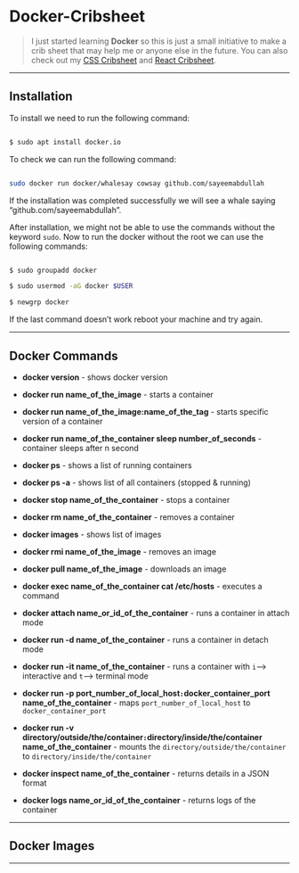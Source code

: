 # Docker-Cribsheet

> I just started learning **Docker** so this is just a small initiative to make a crib sheet that may help me or anyone else in the future. You can also check out my [CSS Cribsheet](https://github.com/sayeemabdullah/CSS-Cribsheet) and [React Cribsheet](https://github.com/sayeemabdullah/React-Cribsheet).

___

## Installation

To install we need to run the following command:

``` bash

$ sudo apt install docker.io

```

To check we can run the following command:

``` bash

sudo docker run docker/whalesay cowsay github.com/sayeemabdullah

```

If the installation was completed successfully we will see a whale saying “github.com/sayeemabdullah”.

After installation, we might not be able to use the commands without the keyword `sudo`. Now to run the docker without the root we can use the following commands:

``` bash

$ sudo groupadd docker

$ sudo usermod -aG docker $USER

$ newgrp docker

```
If the last command doesn’t work reboot your machine and try again. 

___

## Docker Commands

* **docker version** - shows docker version

* **docker run name_of_the_image** - starts a container

* **docker run name_of_the_image:name_of_the_tag** - starts specific version of a container

* **docker run name_of_the_container sleep number_of_seconds** - container sleeps after n second

* **docker ps** - shows a list of running containers

* **docker ps -a** - shows list of all containers (stopped & running)

* **docker stop name_of_the_container** - stops a container

* **docker rm name_of_the_container** - removes a container

* **docker images** - shows list of images

* **docker rmi name_of_the_image** - removes an image

* **docker pull name_of_the_image** - downloads an image

* **docker exec name_of_the_container cat /etc/hosts** - executes a command

* **docker attach name_or_id_of_the_container** - runs a container in attach mode

* **docker run -d name_of_the_container** - runs a container in detach mode

* **docker run -it name_of_the_container** - runs a container with `i`--> interactive and `t`--> terminal mode

* **docker run -p port_number_of_local_host`:`docker_container_port name_of_the_container** - maps `port_number_of_local_host` to `docker_container_port`

* **docker run -v directory/outside/the/container`:`directory/inside/the/container name_of_the_container** - mounts the `directory/outside/the/container` to `directory/inside/the/container`

* **docker inspect name_of_the_container** - returns details in a JSON format

* **docker logs name_or_id_of_the_container** - returns logs of the container
___

## Docker Images

___
